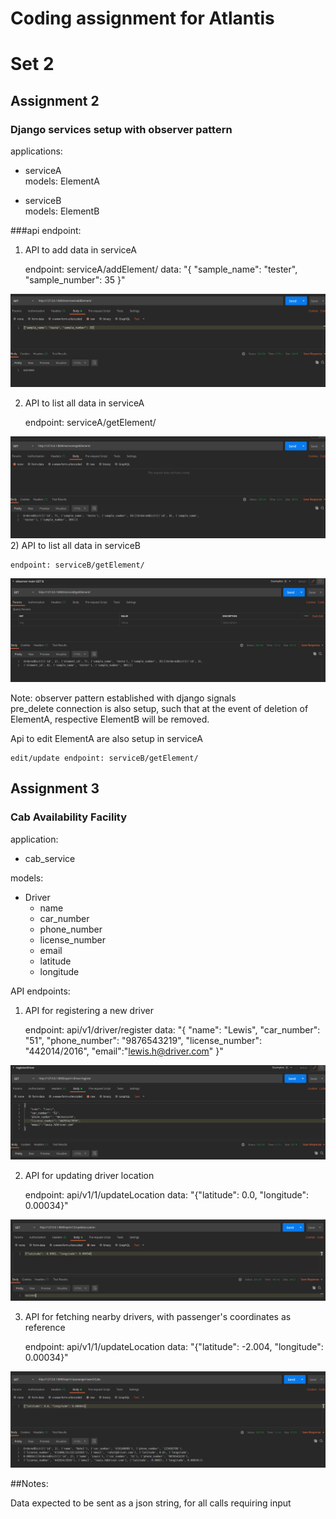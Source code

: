 # Coding assignment for Atlantis
# Set 2
## Assignment 2
### Django services setup with observer pattern

applications:
- serviceA \
models: ElementA 

   

- serviceB \
models: ElementB



###api endpoint:

1) API to add data in serviceA
   

     endpoint: serviceA/addElement/
     data: "{
            "sample_name": "tester", "sample_number": 35
            }"

![img.png](img.png)


2) API to list all data in serviceA


    endpoint: serviceA/getElement/

![img_1.png](img_1.png)
2) API to list all data in serviceB


    endpoint: serviceB/getElement/

![img_2.png](img_2.png)

Note: observer pattern established with django signals \
pre_delete connection is also setup, such that at the event of deletion of ElementA, respective ElementB will be removed.

Api to edit ElementA are also setup in serviceA

    edit/update endpoint: serviceB/getElement/
   

## Assignment 3
### Cab Availability Facility


application:
- cab_service

models:
- Driver 
    - name
    - car_number
    - phone_number
    - license_number
    - email
    - latitude
    - longitude


API endpoints:

1) API for registering a new driver


    endpoint: api/v1/driver/register
    data: "{
            "name": "Lewis",
            "car_number": "51",
            "phone_number": "9876543219",
            "license_number": "442014/2016",
            "email":"lewis.h@driver.com"
            }"

![img_3.png](img_3.png)

2) API for updating driver location


     endpoint: api/v1/1/updateLocation
     data: "{"latitude": 0.0, "longitude": 0.00034}"

![img_4.png](img_4.png)

3) API for fetching nearby drivers, with passenger's coordinates as reference


     endpoint: api/v1/1/updateLocation
     data: "{"latitude": -2.004, "longitude": 0.00034}"

![img_5.png](img_5.png)

##Notes:

Data expected to be sent as a json string, for all calls requiring input